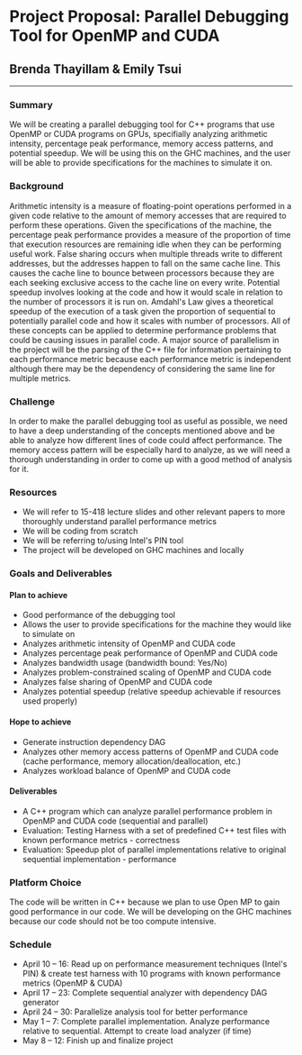# Project Proposal: Parallel Debugging Tool for OpenMP and CUDA
## Brenda Thayillam & Emily Tsui
---


### Summary
We will be creating a parallel debugging tool for C++ programs that use OpenMP or CUDA programs on GPUs, specifially analyzing arithmetic intensity, percentage peak performance, memory access patterns, and potential speedup. We will be using this on the GHC machines, and the user will be able to provide specifications for the machines to simulate it on.

### Background
Arithmetic intensity is a measure of floating-point operations performed in a given code relative to the amount of memory accesses that are required to perform these operations. Given the specifications of the machine, the percentage peak performance provides a measure of the proportion of time that execution resources are remaining idle when they can be performing useful work. False sharing occurs when multiple threads write to different addresses, but the addresses happen to fall on the same cache line. This causes the cache line to bounce between processors because they are each seeking exclusive access to the cache line on every write. Potential speedup involves looking at the code and how it would scale in relation to the number of processors it is run on. Amdahl's Law gives a theoretical speedup of the execution of a task given the proportion of sequential to potentially parallel code and how it scales with number of processors. All of these concepts can be applied to determine performance problems that could be causing issues in parallel code. A major source of parallelism in the project will be the parsing of the C++ file for information pertaining to each performance metric because each performance metric is independent although there may be the dependency of considering the same line for multiple metrics.

### Challenge
In order to make the parallel debugging tool as useful as possible, we need to have a deep understanding of the concepts mentioned above and be able to analyze how different lines of code could affect performance. The memory access pattern will be especially hard to analyze, as we will need a thorough understanding in order to come up with a good method of analysis for it.

### Resources
- We will refer to 15-418 lecture slides and other relevant papers to more thoroughly understand parallel performance metrics
- We will be coding from scratch
- We will be referring to/using Intel's PIN tool
- The project will be developed on GHC machines and locally

### Goals and Deliverables
#### Plan to achieve
- Good performance of the debugging tool
- Allows the user to provide specifications for the machine they would like to simulate on
- Analyzes arithmetic intensity of OpenMP and CUDA code
- Analyzes percentage peak performance of OpenMP and CUDA code
- Analyzes bandwidth usage (bandwidth bound: Yes/No)
- Analyzes problem-constrained scaling of OpenMP and CUDA code
- Analyzes false sharing of OpenMP and CUDA code
- Analyzes potential speedup (relative speedup achievable if resources used properly)

#### Hope to achieve
- Generate instruction dependency DAG
- Analyzes other memory access patterns of OpenMP and CUDA code (cache performance, memory allocation/deallocation, etc.)
- Analyzes workload balance of OpenMP and CUDA code

#### Deliverables
- A C++ program which can analyze parallel performance problem in OpenMP and CUDA code (sequential and parallel)
- Evaluation: Testing Harness with a set of predefined C++ test files with known performance metrics - correctness
- Evaluation: Speedup plot of parallel implementations relative to original sequential implementation - performance

### Platform Choice
The code will be written in C++ because we plan to use Open MP to gain good performance in our code. We will be developing on the GHC machines because our code should not be too compute intensive.

### Schedule
- April 10 – 16: Read up on performance measurement techniques (Intel's PIN) & create test harness with 10 programs with known performance metrics (OpenMP & CUDA)
- April 17 – 23: Complete sequential analyzer with dependency DAG generator
- April 24 – 30: Parallelize analysis tool for better performance
- May 1 – 7: Complete parallel implementation. Analyze performance relative to sequential. Attempt to create load analyzer (if time)
- May 8 – 12: Finish up and finalize project
